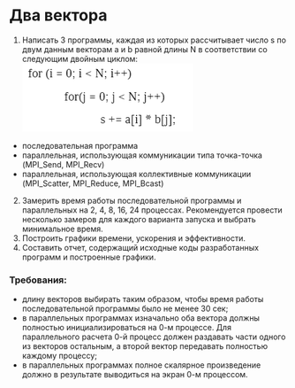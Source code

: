 # Два вектора
1) Написать 3 программы, каждая из которых рассчитывает число s по двум данным
векторам a и b равной длины N в соответствии со следующим двойным циклом:
![img.png](img.png)
- последовательная программа
- параллельная, использующая коммуникации типа точка-точка (MPI_Send, MPI_Recv)
- параллельная, использующая коллективные коммуникации (MPI_Scatter, MPI_Reduce,
MPI_Bcast)
2) Замерить время работы последовательной программы и параллельных на 2, 4, 8, 16, 24
процессах. Рекомендуется провести несколько замеров для каждого варианта запуска и
выбрать минимальное время.
3) Построить графики времени, ускорения и эффективности.
4) Составить отчет, содержащий исходные коды разработанных программ и построенные
графики.

### Требования:
- длину векторов выбирать таким образом, чтобы время работы последовательной
  программы было не менее 30 сек;
- в параллельных программах изначально оба вектора должны полностью
  инициализироваться на 0-м процессе. Для параллельного расчета 0-й процесс должен
  раздавать части одного из векторов остальным, а второй вектор передавать полностью
  каждому процессу;
- в параллельных программах полное скалярное произведение должно в результате
  выводиться на экран 0-м процессом.